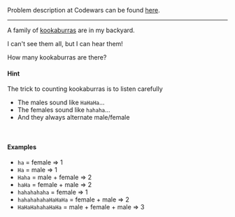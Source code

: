 Problem description at Codewars can be found
[here](https://www.codewars.com/kata/58e8cad9fd89ea0c6c000258/train/python).

-------------

A family of [kookaburras](https://en.wikipedia.org/wiki/Laughing_kookaburra) are in my backyard.
<br>

I can't see them all, but I can hear them!
<br>

How many kookaburras are there?
<br>

#### Hint
The trick to counting kookaburras is to listen carefully
* The males sound like `HaHaHa`...
* The females sound like `hahaha`...
* And they always alternate male/female
<br>

#### Examples
* `ha` = female => 1
* `Ha` = male => 1
* `Haha` = male + female => 2
* `haHa` = female + male => 2
* `hahahahaha` = female => 1
* `hahahahahaHaHaHa` = female + male => 2
* `HaHaHahahaHaHa` = male + female + male => 3
